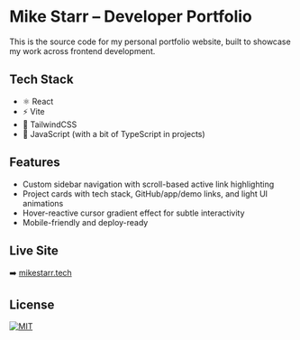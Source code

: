 # Mike Starr – Developer Portfolio

This is the source code for my personal portfolio website, built to showcase my work across frontend development.

## Tech Stack

- ⚛️ React
- ⚡️ Vite
- 💅 TailwindCSS
- 🧠 JavaScript (with a bit of TypeScript in projects)

## Features

- Custom sidebar navigation with scroll-based active link highlighting
- Project cards with tech stack, GitHub/app/demo links, and light UI animations
- Hover-reactive cursor gradient effect for subtle interactivity
- Mobile-friendly and deploy-ready

## Live Site

➡️ [mikestarr.tech](https://mikestarr.tech)

## License

[![MIT](https://img.shields.io/badge/License-MIT-yellow.svg)](LICENSE)
